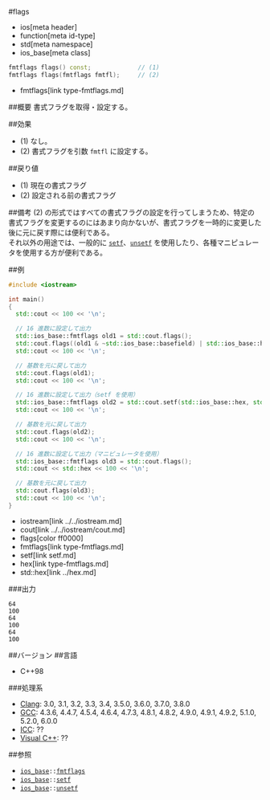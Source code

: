 #flags
* ios[meta header]
* function[meta id-type]
* std[meta namespace]
* ios_base[meta class]

```cpp
fmtflags flags() const;             // (1)
fmtflags flags(fmtflags fmtfl);     // (2)
```
* fmtflags[link type-fmtflags.md]

##概要
書式フラグを取得・設定する。


##効果
- (1) なし。
- (2) 書式フラグを引数 `fmtfl` に設定する。


##戻り値
- (1) 現在の書式フラグ
- (2) 設定される前の書式フラグ


##備考
(2) の形式ではすべての書式フラグの設定を行ってしまうため、特定の書式フラグを変更するのにはあまり向かないが、書式フラグを一時的に変更した後に元に戻す際には便利である。  
それ以外の用途では、一般的に [`setf`](setf.md)、[`unsetf`](unsetf.md.nolink) を使用したり、各種マニピュレータを使用する方が便利である。


##例
```cpp
#include <iostream>

int main()
{
  std::cout << 100 << '\n';

  // 16 進数に設定して出力
  std::ios_base::fmtflags old1 = std::cout.flags();
  std::cout.flags((old1 & ~std::ios_base::basefield) | std::ios_base::hex);
  std::cout << 100 << '\n';

  // 基数を元に戻して出力
  std::cout.flags(old1);
  std::cout << 100 << '\n';

  // 16 進数に設定して出力（setf を使用）
  std::ios_base::fmtflags old2 = std::cout.setf(std::ios_base::hex, std::ios_base::basefield);
  std::cout << 100 << '\n';

  // 基数を元に戻して出力
  std::cout.flags(old2);
  std::cout << 100 << '\n';

  // 16 進数に設定して出力（マニピュレータを使用）
  std::ios_base::fmtflags old3 = std::cout.flags();
  std::cout << std::hex << 100 << '\n';

  // 基数を元に戻して出力
  std::cout.flags(old3);
  std::cout << 100 << '\n';
}
```
* iostream[link ../../iostream.md]
* cout[link ../../iostream/cout.md]
* flags[color ff0000]
* fmtflags[link type-fmtflags.md]
* setf[link setf.md]
* hex[link type-fmtflags.md]
* std::hex[link ../hex.md]

###出力
```
64
100
64
100
64
100
```


##バージョン
##言語
- C++98

###処理系
- [Clang](/implementation.md#clang): 3.0, 3.1, 3.2, 3.3, 3.4, 3.5.0, 3.6.0, 3.7.0, 3.8.0
- [GCC](/implementation.md#gcc): 4.3.6, 4.4.7, 4.5.4, 4.6.4, 4.7.3, 4.8.1, 4.8.2, 4.9.0, 4.9.1, 4.9.2, 5.1.0, 5.2.0, 6.0.0
- [ICC](/implementation.md#icc): ??
- [Visual C++](/implementation.md#visual_cpp): ??


##参照
- [`ios_base`](../ios_base.md)`::`[`fmtflags`](type-fmtflags.md)
- [`ios_base`](../ios_base.md)`::`[`setf`](setf.md)
- [`ios_base`](../ios_base.md)`::`[`unsetf`](unsetf.md.nolink)
